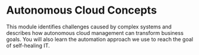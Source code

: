# Autonomous Cloud Concepts 

This module identifies challenges caused by complex systems and describes how autonomous cloud management can transform business goals. You will also learn the automation approach we use to reach the goal of self-healing IT.

